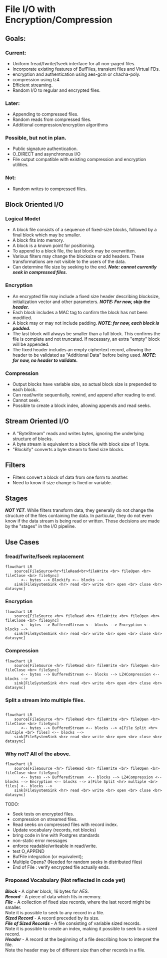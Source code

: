 # File I/O with Encryption/Compression


## Goals:
### Current:
- Uniform fread/fwrite/fseek interface for all non-paged files.
- Incorporate existing features of BufFiles, transient files and Virtual FDs.
- encryption and authentication using aes-gcm or chacha-poly.
- compression using lz4.
- Efficient streaming.
- Random I/O to regular and encrypted files.

### Later:
- Appending to compressed files.
- Random reads from compressed files.
- Additional compression/encryption algorithms

### Possible, but not in plan.
- Public signature authentication.
- O_DIRECT and asynchronous I/O
- File output compatible with existing compression and encryption utilities.

### Not:
 - Random writes to compressed files.


## Block Oriented I/O
### Logical Model
- A block file consists of a sequence of fixed-size blocks, followed by
  a final block which may be smaller.
- A block fits into memory.
- A block is a known point for positioning.
- To append to a block file, the last block may be overwritten.
- Various filters may change the blocksize or add headers. These transformations 
  are not visible to the users of the data.
- Can determine file size by seeking to the end.
  ***Note: cannot currently seek in compressed files.***

### Encryption
- An encrypted file may include a fixed size header describing blocksize, initialization vector
  and other parameters. ***NOTE: For now, skip the header.***
- Each block includes a MAC tag to confirm the block has not been modified.
- A block may or may not include padding. ***NOTE: for now, each block is padded.***
- The last block will always be smaller than a full block. This confirms
  the file is complete and not truncated. If necessary, an extra "empty" block
  will be appended.
- The fixed header includes an empty ciphertext record,
  allowing the header to be validated as "Additional Data" before being used.
  ***NOTE: for now, no header to validate.***
### Compression
- Output blocks have variable size, so actual block size is prepended 
  to each block.
- Can read/write sequentially, rewind, and append after reading to end.
- Cannot seek.
- Possible to create a block index, allowing appends and read seeks.

## Stream Oriented I/O
- A "ByteStream" reads and writes bytes, ignoring the underlying
  structure of blocks.
- A byte stream is equivalent to a block file with block size of 1 byte.
- "Blockify" converts a byte stream to fixed size blocks.

## Filters
 - Filters convert a block of data from one form to another.
 - Need to know if size change is fixed or variable.

## Stages
***NOT YET***. While filters transform data, they generally do not 
change the structure of the files containing the data. In particular, they do not even 
know if the data stream is being read or written. Those decisions are made by the
"stages" in the I/O pipeline.

## Use Cases
### fread/fwrite/fseek replacement
```mermaid
flowchart LR 
    source[FileSource<hr>fileRead<br>fileWrite <br> fileOpen <br> fileClose <br> fileSync]
       <-- bytes --> Blockify <-- blocks -->
    sink[FileSystemSink <hr> read <br> write <br> open <br> close <br> datasync]
```

### Encryption
```mermaid 
flowchart LR 
    source[FileSource <hr> fileRead <br> fileWrite <br> fileOpen <br> fileClose <br> fileSync]
       <-- bytes --> BufferedStream <-- blocks --> Encryption <-- blocks --> 
    sink[FileSystemSink <hr> read <br> write <br> open <br> close <br> datasync]
```

### Compression
```mermaid 
flowchart LR
    source[FileSource <hr> fileRead <br> fileWrite <br> fileOpen <br> fileClose <br> fileSync]
       <-- bytes --> BufferedStream <-- blocks --> LZ4Compression <-- blocks --> 
    sink[FileSystemSink <hr> read <br> write <br> open <br> close <br> datasync]
``` 

### Split a stream into multiple files.
```mermaid

flowchart LR
    source[FileSource <hr> fileRead <br> fileWrite <br> fileOpen <br> fileClose <br> fileSync]
       <-- bytes --> BufferedStream <-- blocks --> a[File Split <hr> multiple <br> files] <-- blocks --> 
    sink[FileSystemSink <hr> read <br> write <br> open <br> close <br> datasync]
```

### Why not? All of the above.
```mermaid
flowchart LR
    source[FileSource <hr> fileRead <br> fileWrite <br> fileOpen <br> fileClose <br> fileSync]
       <-- bytes --> BufferedStream  <-- blocks --> LZ4Compression <-- blocks --> Encryption <-- blocks --> a[File Split <hr> multiple <br> files] <-- blocks --> 
    sink[FileSystemSink <hr> read <br> write <br> open <br> close <br> datasync]
```

TODO:
- Seek tests on encrypted files.
- compression on streamed files.
- Read seeks on compressed files with record index.
- Update vocabulary (records, not blocks)
- bring code in line with Postgres standards
- non-static error messages
- enforce readable/writeable in read/write.
- test O_APPEND
- BufFile integration (or equivalent);
- Multiple Opens? (Needed for random seeks in distributed files)
- End of File : verify encrypted file actually ends.

### Proposed Vocabulary (Not reflected in code yet)
***Block*** - A cipher block, 16 bytes for AES.
<br>***Record*** - A piece of data which fits in memory.
<br>***File*** - A collection of fixed size records, where the last record might be smaller.
<br>Note it is possible to seek to any record in a file.
<br>***Sized Record*** - A record preceded by its size.
<br>***File of Sized Records*** - A file consisting of variable sized records. 
<br>Note it is possible to create an index, making it possible to seek to a sized record.
<br>***Header*** - A record at the beginning of a file describing how to interpret the file. 
<br>Note the header may be of different size than other records in a file.
